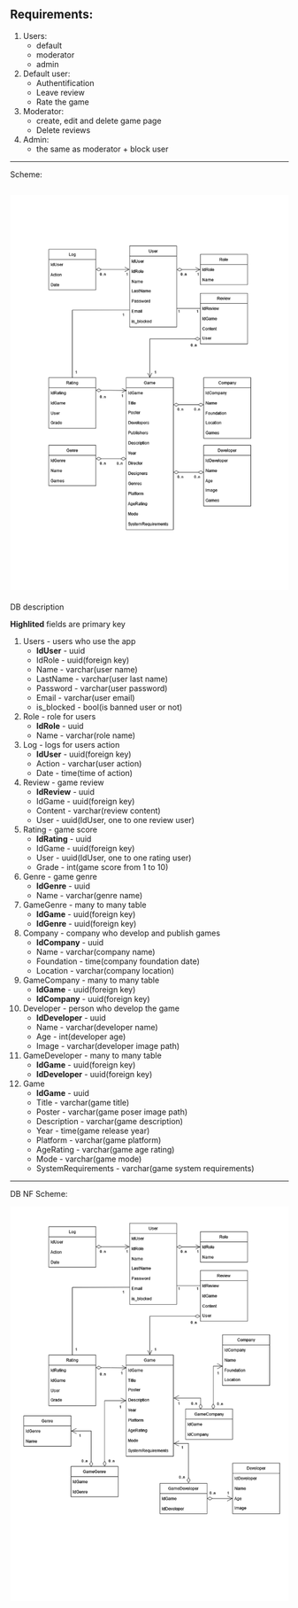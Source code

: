 ## Requirements:
1. Users:
   * default
   * moderator
   * admin
2. Default user:
   * Authentification
   * Leave review
   * Rate the game
3. Moderator:
   * create, edit and delete game page
   * Delete reviews
4. Admin:
   * the same as moderator + block user
---
Scheme:

![alt text](pictures/DBScheme.png)
---
DB description

**Highlited** fields are primary key
1. Users - users who use the app
   * **IdUser** - uuid
   * IdRole - uuid(foreign key)
   * Name - varchar(user name)
   * LastName - varchar(user last name)
   * Password - varchar(user password)
   * Email - varchar(user email)
   * is_blocked - bool(is banned user or not)
2. Role - role for users
   * **IdRole** - uuid
   * Name - varchar(role name)
3. Log - logs for users action
   * **IdUser** - uuid(foreign key)
   * Action - varchar(user action)
   * Date - time(time of action)
4. Review - game review
   * **IdReview** - uuid
   * IdGame - uuid(foreign key)
   * Content - varchar(review content)
   * User - uuid(IdUser, one to one review user)
5. Rating - game score
   * **IdRating** - uuid
   * IdGame - uuid(foreign key)
   * User - uuid(IdUser, one to one rating user)
   * Grade - int(game score from 1 to 10)
6. Genre - game genre
   * **IdGenre** - uuid
   * Name - varchar(genre name)
7. GameGenre - many to many table
   * **IdGame** - uuid(foreign key)
   * **IdGenre** - uuid(foreign key)
8. Company - company who develop and publish games
   * **IdCompany** - uuid
   * Name - varchar(company name)
   * Foundation - time(company foundation date)
   * Location - varchar(company location)
9. GameCompany - many to many table
   * **IdGame** - uuid(foreign key)
   * **IdCompany** - uuid(foreign key)
10. Developer - person who develop the game
    * **IdDeveloper** - uuid
    * Name - varchar(developer name)
    * Age - int(developer age)
    * Image - varchar(developer image path)
11. GameDeveloper - many to many table
    * **IdGame** - uuid(foreign key)
    * **IdDeveloper** - uuid(foreign key)
12. Game
    * **IdGame** - uuid
    * Title - varchar(game title)
    * Poster - varchar(game poser image path)
    * Description - varchar(game description)
    * Year - time(game release year)
    * Platform - varchar(game platform)
    * AgeRating - varchar(game age rating)
    * Mode - varchar(game mode)
    * SystemRequirements - varchar(game system requirements)
---
DB NF Scheme:

![alt text](pictures/DBSchemeNF.png)
